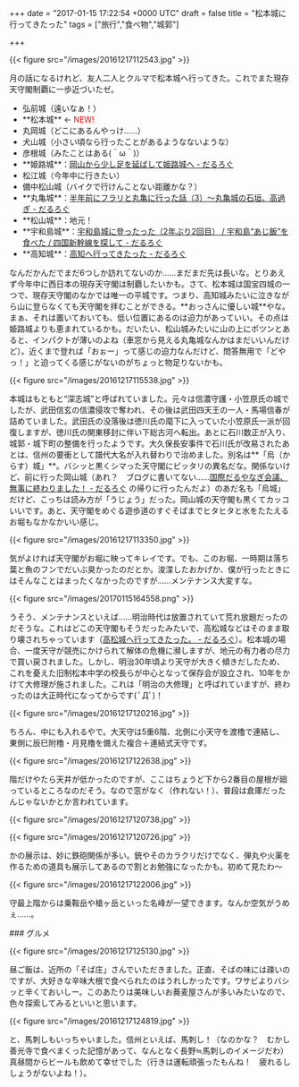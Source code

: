 
+++
date = "2017-01-15 17:22:54 +0000 UTC"
draft = false
title = "松本城に行ってきたった"
tags = ["旅行","食べ物","城郭"]

+++


{{< figure src="/images/20161217112543.jpg"  >}}

月の話になるけれど、友人二人とクルマで松本城へ行ってきた。これでまた現存天守閣制覇に一歩近づいたゼ。

<ul>
<li>弘前城（遠いなぁ！）</li>
<li>**松本城** ← <span style="color: #ff0000">NEW!</span></li>
<li>丸岡城（どこにあるんやっけ……）</li>
<li>犬山城（小さい頃なら行ったことがあるようなないような）</li>
<li>彦根城（みたことはある(＾ω＾)）</li>
<li>**姫路城**：<a href="https://blog.daruyanagi.jp/entry/2016/02/25/181531">岡山から少し足を延ばして姫路城へ - だるろぐ</a></li>
<li>松江城（今年中に行きたい）</li>
<li>備中松山城（バイクで行けんことない距離かな？）</li>
<li>**丸亀城**：<a href="https://blog.daruyanagi.jp/entry/2016/07/19/231658">半年前にフラリと丸亀に行った話（3）～丸亀城の石垣、高過ぎ - だるろぐ</a></li>
<li>**松山城**：地元！</li>
<li>**宇和島城**：<a href="https://blog.daruyanagi.jp/entry/2016/07/22/070000">宇和島城に登ったった（2年ぶり2回目） / 宇和島“あじ飯”を食べた / 四国新幹線を探して - だるろぐ</a></li>
<li>**高知城**：<a href="https://blog.daruyanagi.jp/entry/2014/12/01/194132">高知へ行ってきたった - だるろぐ</a></li>
</ul>なんだかんだでまだ6つしか訪れてないのか……まだまだ先は長いな。とりあえず今年中に西日本の現存天守閣は制覇したいかも。さて、松本城は国宝四城の一つで、現存天守閣のなかでは唯一の平城です。つまり、高知城みたいに泣きながら山に登らなくても天守閣を拝むことができる。**おっさんに優しい城**やな。まぁ、それは置いておいても、低い位置にあるのは迫力があっていい。その点は姫路城よりも恵まれているかも。だいたい、松山城みたいに山の上にポツンとあると、インパクトが薄いのよね（車窓から見える丸亀城なんかはまだいいんだけど）。近くまで登れば「おぉー」って感じの迫力なんだけど、問答無用で「どやっ！」と迫ってくる感じがないのがちょっと物足りないかも。

{{< figure src="/images/20161217115538.jpg"  >}}

本城はもともと“深志城”と呼ばれていました。元々は信濃守護・小笠原氏の城でしたが、武田信玄の信濃侵攻で奪われ、その後は武田四天王の一人・馬場信春が詰めていました。武田氏の没落後は徳川氏の麾下に入っていた小笠原氏一派が回復しますが、徳川氏の関東移封に伴い下総古河へ転出。あとに石川数正が入り、城郭・城下町の整備を行ったようです。大久保長安事件で石川氏が改易されたあとは、信州の要衝として譜代大名が入れ替わりで治めました。別名は**「烏（からす）城」**。バシッと黒くシマった天守閣にピッタリの異名だな。関係ないけど、前に行った岡山城（あれ？　ブログに書いてない……<a href="https://blog.daruyanagi.jp/entry/2014/10/24/203635">国際だるやなぎ会議、無事に終わりました！ - だるろぐ</a> の帰りに行ったんだよ）のあだ名も「烏城」だけど、こっちは読み方が「うじょう」だった。岡山城の天守閣も黒くてカッコいいです。あと、天守閣をめぐる遊歩道のすぐそばまでヒタヒタと水をたたえるお堀もなかなかいい感じ。

{{< figure src="/images/20161217113350.jpg"  >}}

気がよければ天守閣がお堀に映ってキレイです。でも、このお堀、一時期は落ち葉と魚のフンでだいぶ臭かったのだとか。浚渫したおかげか、僕が行ったときにはそんなことはまったくなかったのですが……メンテナンス大変すな。

{{< figure src="/images/20170115164558.png"  >}}

うそう、メンテナンスといえば……明治時代は放置されていて荒れ放題だったのだそうな。これはどこの天守閣もそうだったみたいで、高松城などはそのまま取り壊されちゃっています（<a href="https://blog.daruyanagi.jp/entry/2016/10/19/004357">高松城へ行ってきたった。 - だるろぐ</a>）。松本城の場合、一度天守が競売にかけられて解体の危機に瀕しますが、地元の有力者の尽力で買い戻されました。しかし、明治30年頃より天守が大きく傾きだしたため、これを憂えた旧制松本中学の校長らが中心となって保存会が設立され、10年をかけて大修理が施されました。これは「明治の大修理」と呼ばれていますが、終わったのは大正時代になってからです( ﾟДﾟ)！

{{< figure src="/images/20161217120216.jpg"  >}}

ちろん、中にも入れるやで。大天守は5重6階、北側に小天守を渡櫓で連結し、東側に辰巳附櫓・月見櫓を備えた複合＋連結式天守です。

{{< figure src="/images/20161217122638.jpg"  >}}

階だけやたら天井が低かったのですが、ここはちょうど下から2番目の屋根が廻っているところなのだそう。なので窓がなく（作れない！）、普段は倉庫だったんじゃないかとか言われています。

{{< figure src="/images/20161217120738.jpg"  >}}

{{< figure src="/images/20161217120726.jpg"  >}}

かの展示は、妙に鉄砲関係が多い。銃やそのカラクリだけでなく、弾丸や火薬を作るための道具も展示してあるので割とお勉強になったかも。初めて見たわ～

{{< figure src="/images/20161217122006.jpg"  >}}

守最上階からは乗鞍岳や槍ヶ岳といった名峰が一望できます。なんか空気がうめぇ……。

<div class="section">
    ### グルメ
    

{{< figure src="/images/20161217125130.jpg"  >}}

昼ご飯は、近所の「そば庄」さんでいただきました。正直、そばの味には疎いのですが、大好きな辛味大根で食べられたのはうれしかったです。ワサビよりバシッと辛くておいしー。このあたりは美味しいお蕎麦屋さんが多いみたいなので、色々探索してみるといいと思います。

{{< figure src="/images/20161217124819.jpg"  >}}

と、馬刺しもいっちゃいました。信州といえば、馬刺し！（なのかな？　むかし善光寺で食べまくった記憶があって、なんとなく長野≒馬刺しのイメージだわ）　真昼間からビールも飲めて幸せでした（行きは運転頑張ったもんね！　疲れるししょうがないよね！）。

</div>

